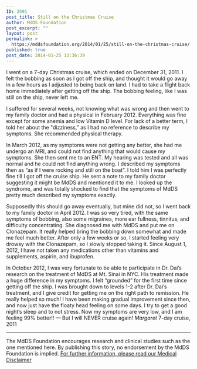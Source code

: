 ```yaml
---
ID: 2591
post_title: Still on the Christmas Cruise
author: MdDS Foundation
post_excerpt: ""
layout: post
permalink: >
  https://mddsfoundation.org/2014/01/25/still-on-the-christmas-cruise/
published: true
post_date: 2014-01-25 13:36:39
---
```

I went on a 7-day Christmas cruise, which ended on December 31, 2011. I felt the bobbing as soon as I got off the ship, and thought it would go away in a few hours as I adjusted to being back on land. I had to take a flight back home immediately after getting off the ship. The bobbing feeling, like I was still on the ship, never left me.

I suffered for several weeks, not knowing what was wrong and then went to my family doctor and had a physical in February 2012. Everything was fine except for some anemia and low Vitamin D level. For lack of a better term, I told her about the "dizziness," as I had no reference to describe my symptoms. She recommended physical therapy.

In March 2012, as my symptoms were not getting any better, she had me undergo an MRI, and could not find anything that would cause my symptoms. She then sent me to an ENT. My hearing was tested and all was normal and he could not find anything wrong. I described my symptoms then as “as if I were rocking and still on the boat”. I told him I was perfectly fine till I got off the cruise ship. He sent a note to my family doctor suggesting it might be MdDS and mentioned it to me. I looked up the syndrome, and was totally shocked to find that the symptoms of MdDS pretty much described my symptoms exactly.

Supposedly this should go away eventually, but mine did not, so I went back to my family doctor in April 2012. I was so very tired, with the same symptoms of bobbing, also some migraines, more ear fullness, tinnitus, and difficulty concentrating. She diagnosed me with MdDS and put me on Clonazepam. It really helped bring the bobbing down somewhat and made me feel much better. After only a few weeks or so, I started feeling very drowsy with the Clonazepam, so I slowly stopped taking it. Since August 1, 2012, I have not taken any medications other than vitamins and supplements, aspirin, and ibuprofen.

In October 2012, I was very fortunate to be able to participate in Dr. Dai’s research on the treatment of MdDS at Mt. Sinai in NYC. His treatment made a huge difference in my symptoms. I felt “grounded” for the first time since getting off the ship. I was brought down to levels 1-2 after Dr. Dai’s treatment, and I give credit for getting me on the right path to remission. He really helped so much! I have been making gradual improvement since then, and now just have the floaty head feeling on some days. I try to get a good night’s sleep and to not stress. Now my symptoms are very low, and I am feeling 99% better!! — But I will NEVER cruise again!
<em>Margaret
</em>7-day cruise, 2011

<hr />

The MdDS Foundation encourages research and clinical studies such as the one mentioned here. By publishing this story, no endorsement by the MdDS Foundation is implied. <a href="https://mddsfoundation.org/disclaimer/">For further information, please read our Medical Disclaimer</a>